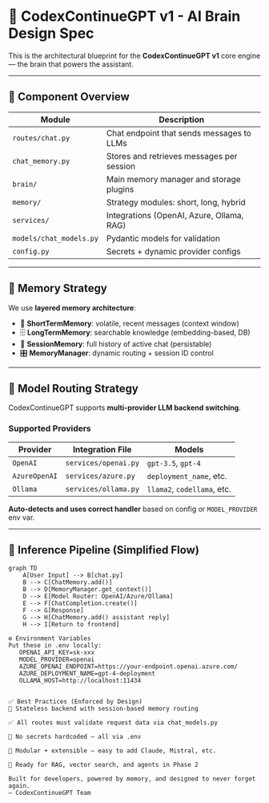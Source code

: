 # 🧠 CodexContinueGPT v1 - AI Brain Design Spec

This is the architectural blueprint for the **CodexContinueGPT v1** core engine — the brain that powers the assistant.

---

## 🧩 Component Overview

| Module               | Description |
|----------------------|-------------|
| `routes/chat.py`     | Chat endpoint that sends messages to LLMs |
| `chat_memory.py`     | Stores and retrieves messages per session |
| `brain/`             | Main memory manager and storage plugins |
| `memory/`            | Strategy modules: short, long, hybrid |
| `services/`          | Integrations (OpenAI, Azure, Ollama, RAG) |
| `models/chat_models.py` | Pydantic models for validation |
| `config.py`          | Secrets + dynamic provider configs |

---

## 🧠 Memory Strategy

We use **layered memory architecture**:

- 🧠 **ShortTermMemory**: volatile, recent messages (context window)
- 🗄️ **LongTermMemory**: searchable knowledge (embedding-based, DB)
- 🔄 **SessionMemory**: full history of active chat (persistable)
- 🎛️ **MemoryManager**: dynamic routing + session ID control

---

## 🔌 Model Routing Strategy

CodexContinueGPT supports **multi-provider LLM backend switching**.

### Supported Providers
| Provider      | Integration File       | Models                     |
|---------------|------------------------|----------------------------|
| `OpenAI`      | `services/openai.py`   | `gpt-3.5`, `gpt-4`         |
| `AzureOpenAI` | `services/azure.py`    | `deployment_name`, etc.   |
| `Ollama`      | `services/ollama.py`   | `llama2`, `codellama`, etc.|

**Auto-detects and uses correct handler** based on config or `MODEL_PROVIDER` env var.

---

## 🧪 Inference Pipeline (Simplified Flow)

```mermaid
graph TD
    A[User Input] --> B[chat.py]
    B --> C[ChatMemory.add()]
    B --> D[MemoryManager.get_context()]
    D --> E[Model Router: OpenAI/Azure/Ollama]
    E --> F[ChatCompletion.create()]
    F --> G[Response]
    G --> H[ChatMemory.add() assistant reply]
    H --> I[Return to frontend]

⚙️ Environment Variables
Put these in .env locally:
   OPENAI_API_KEY=sk-xxx
   MODEL_PROVIDER=openai
   AZURE_OPENAI_ENDPOINT=https://your-endpoint.openai.azure.com/
   AZURE_DEPLOYMENT_NAME=gpt-4-deployment
   OLLAMA_HOST=http://localhost:11434


✅ Best Practices (Enforced by Design)
🔁 Stateless backend with session-based memory routing

✅ All routes must validate request data via chat_models.py

🔐 No secrets hardcoded — all via .env

🧱 Modular + extensible — easy to add Claude, Mistral, etc.

🔬 Ready for RAG, vector search, and agents in Phase 2

Built for developers, powered by memory, and designed to never forget again.
— CodexContinueGPT Team


   
    



